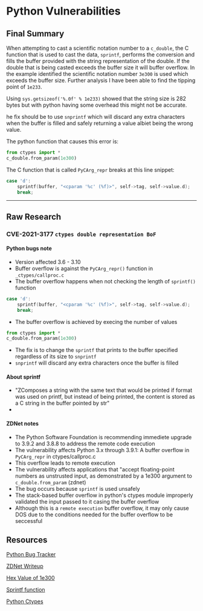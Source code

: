 # Python Vulnerabilities
## Final Summary
When attempting to cast a scientific notation number to a `c_double`, the C function that is used to cast the data, `sprintf`, performs the conversion and fills the buffer provided with the string representation of the double. If the double that is being casted exceeds the buffer size it will buffer overflow. In the example identified the scientific notation number `3e300` is used which exceeds the buffer size. Further analysis I have been able to find the tipping point of `1e233`.

Using `sys.getsizeof('%.0f' % 1e233)` showed that the string size is 282 bytes but with python having some overhead this might not be accurate. 

he fix should be to use `snprintf` which will discard any extra characters when the buffer is filled and safely returning a value albiet being the wrong value.

The python function that causes this error is:
```python
from ctypes import *
c_double.from_param(1e300)
```

The C function that is called `PyCArg_repr` breaks at this line snippet:
```c
case 'd':
    sprintf(buffer, "<cparam '%c' (%f)>", self->tag, self->value.d);
    break;
```
---
## Raw Research
### CVE-2021-3177 `ctypes double representation BoF`
#### Python bugs note
- Version affected 3.6 - 3.10
- Buffer overflow is against the `PyCArg_repr()` function in `_ctypes/callproc.c`
- The buffer overflow happens when not checking the length of `sprintf()` function
```c++
case 'd':
    sprintf(buffer, "<cparam '%c' (%f)>", self->tag, self->value.d);
    break;
```
- The buffer overflow is achieved by execing the number of values 
```python
from ctypes import *
c_double.from_param(1e300)
```
- The fix is to change the `sprintf` that prints to the buffer specified regardless of its size to `snprintf`
- `snprintf` will discard any extra characters once the buffer is filled

#### About sprintf
- "ZComposes a string with the same text that would be printed if format was used on printf, but instead of being printed, the content is stored as a C string in the buffer pointed by str"
- 
#### ZDNet notes
- The Python Software Foundation is recommending immediete upgrade to 3.9.2 and 3.8.8 to address the remote code execution
- The vulnerability affects Python 3.x through 3.9.1: A buffer overflow in `PyCArg_repr` in ctypes/callproc.c
- This overflow leads to remote execution 
- The vulnerability affects applications that "accept floating-point numbers as unstrusted input, as demonstrated by a 1e300 argument to `c_double.from_param` (zdnet)
- The bug occurs because `sprintf` is used unsafely
- The stack-based buffer overflow in python's ctypes module improperly validated the input passed to it casing the buffer overflow
- Although this is a `remote execution` buffer overflow, it may only cause DOS due to the conditions needed for the buffer overflow to be seccessful 

## Resources
[Python Bug Tracker](https://bugs.python.org/issue42938)

[ZDNet Writeup](https://www.zdnet.com/article/python-programming-language-hurries-out-update-to-tackle-remote-code-vulnerability/)

[Hex Value of 1e300](https://www.hexdictionary.com/hex/1E300)

[Sprintf function](http://www.cplusplus.com/reference/cstdio/sprintf/)

[Python Ctypes](https://docs.python.org/3/library/ctypes.html)
